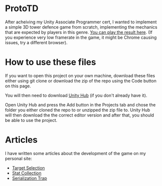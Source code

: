 ﻿# ProtoTD

After acheiving my Unity Associate Programmer cert, I wanted to implement a simple 3D tower defence game from scratch, implementing the mechanics that are expected by players in this genre. [You can play the result here](https://play.unity.com/mg/other/prototd-8). (If you experience very low framerate in the game, it might be Chrome causing issues, try a different browser).

# How to use these files

If you want to open this project on your own machine, download these files either using git clone or download the zip of the repo using the Code button on this page.

You will then need to download [Unity Hub](https://unity3d.com/get-unity/download) (if you don't already have it).

Open Unity Hub and press the Add button in the Projects tab and chose the folder you either cloned the repo to or unzipped the zip file to. Unity Hub will then download the the correct editor version and after that, you should be able to use the project.

# Articles

I have written some articles about the development of the game on my personal site:
- [Target Selection](https://stuart-payne.co.uk/posts/2021/10/target-selection/)
- [Stat Collection](https://stuart-payne.co.uk/posts/2021/10/stat-collection/)
- [Serialization Trap](https://stuart-payne.co.uk/posts/2021/10/the-serialization-trap/)
